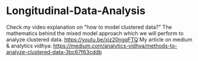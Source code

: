 # Longitudinal-Data-Analysis
Check my video explanation on "how to model clustered data?"
The mathematics behind the mixed model approach which we will perform to analyze clustered data.
https://youtu.be/xjz20ngqFTQ
My article on medium & analytics vidhya: https://medium.com/analytics-vidhya/methods-to-analyze-clustered-data-3bc67f63cddb

